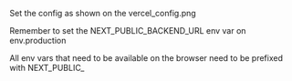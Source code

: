 Set the config as shown on the vercel_config.png

Remember to set the NEXT_PUBLIC_BACKEND_URL env var on env.production

All env vars that need to be available on the browser need to be prefixed with NEXT_PUBLIC\_
